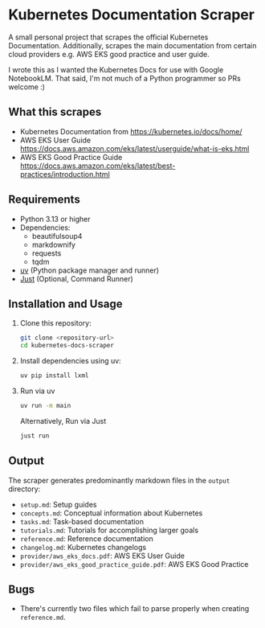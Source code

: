 # Kubernetes Documentation Scraper

A small personal project that scrapes the official Kubernetes Documentation.
Additionally, scrapes the main documentation from certain cloud providers 
e.g. AWS EKS good practice and user guide.

I wrote this as I wanted the Kubernetes Docs for use with Google NotebookLM.
That said, I'm not much of a Python programmer so PRs welcome :)

## What this scrapes
- Kubernetes Documentation from https://kubernetes.io/docs/home/
- AWS EKS User Guide https://docs.aws.amazon.com/eks/latest/userguide/what-is-eks.html
- AWS EKS Good Practice Guide https://docs.aws.amazon.com/eks/latest/best-practices/introduction.html

## Requirements
- Python 3.13 or higher
- Dependencies:
  - beautifulsoup4
  - markdownify
  - requests
  - tqdm
- [uv](https://github.com/astral-sh/uv) (Python package manager and runner)
- [Just](https://github.com/casey/just) (Optional, Command Runner)

## Installation and Usage

1. Clone this repository:
   ```bash
   git clone <repository-url>
   cd kubernetes-docs-scraper
   ```

2. Install dependencies using uv:
   ```bash
   uv pip install lxml
   ```

3. Run via uv
    ```bash
    uv run -m main
   ```

    Alternatively, Run via Just
    ```bash
    just run
    ```

## Output
The scraper generates predominantly markdown files in the `output` directory:
- `setup.md`: Setup guides
- `concepts.md`: Conceptual information about Kubernetes
- `tasks.md`: Task-based documentation
- `tutorials.md`: Tutorials for accomplishing larger goals
- `reference.md`: Reference documentation
- `changelog.md`: Kubernetes changelogs
- `provider/aws_eks_docs.pdf`: AWS EKS User Guide
- `provider/aws_eks_good_practice_guide.pdf`: AWS EKS Good Practice

## Bugs
- There's currently two files which fail to parse properly when creating `reference.md`.
